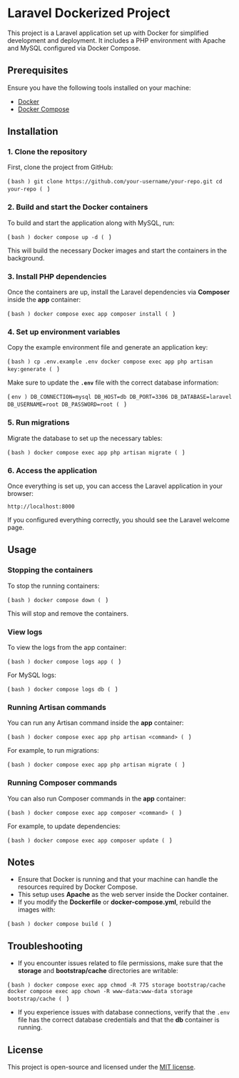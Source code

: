 # Laravel Dockerized Project

This project is a Laravel application set up with Docker for simplified development and deployment. It includes a PHP environment with Apache and MySQL configured via Docker Compose.

## Prerequisites

Ensure you have the following tools installed on your machine:

- [Docker](https://www.docker.com/)
- [Docker Compose](https://docs.docker.com/compose/)

## Installation

### 1. Clone the repository

First, clone the project from GitHub:

( ```bash )
git clone https://github.com/your-username/your-repo.git
cd your-repo
( ``` )

### 2. Build and start the Docker containers

To build and start the application along with MySQL, run:

( ```bash )
docker compose up -d
( ``` )

This will build the necessary Docker images and start the containers in the background.

### 3. Install PHP dependencies

Once the containers are up, install the Laravel dependencies via **Composer** inside the **app** container:

( ```bash )
docker compose exec app composer install
( ``` )

### 4. Set up environment variables

Copy the example environment file and generate an application key:

( ```bash )
cp .env.example .env
docker compose exec app php artisan key:generate
( ``` )

Make sure to update the **`.env`** file with the correct database information:

( ```env )
DB_CONNECTION=mysql
DB_HOST=db
DB_PORT=3306
DB_DATABASE=laravel
DB_USERNAME=root
DB_PASSWORD=root
( ``` )

### 5. Run migrations

Migrate the database to set up the necessary tables:

( ```bash )
docker compose exec app php artisan migrate
( ``` )

### 6. Access the application

Once everything is set up, you can access the Laravel application in your browser:

``` link
http://localhost:8000
```


If you configured everything correctly, you should see the Laravel welcome page.

## Usage

### Stopping the containers

To stop the running containers:

( ```bash )
docker compose down
( ``` )

This will stop and remove the containers.

### View logs

To view the logs from the app container:

( ```bash )
docker compose logs app
( ``` )

For MySQL logs:

( ```bash )
docker compose logs db
( ``` )

### Running Artisan commands

You can run any Artisan command inside the **app** container:

( ```bash )
docker compose exec app php artisan <command>
( ``` )

For example, to run migrations:

( ```bash )
docker compose exec app php artisan migrate
( ``` )

### Running Composer commands

You can also run Composer commands in the **app** container:

( ```bash )
docker compose exec app composer <command>
( ``` )

For example, to update dependencies:

( ```bash )
docker compose exec app composer update
( ``` )

## Notes

- Ensure that Docker is running and that your machine can handle the resources required by Docker Compose.
- This setup uses **Apache** as the web server inside the Docker container.
- If you modify the **Dockerfile** or **docker-compose.yml**, rebuild the images with:

( ```bash )
docker compose build
( ``` )

## Troubleshooting

- If you encounter issues related to file permissions, make sure that the **storage** and **bootstrap/cache** directories are writable:

( ```bash )
docker compose exec app chmod -R 775 storage bootstrap/cache
docker compose exec app chown -R www-data:www-data storage bootstrap/cache
( ``` )

- If you experience issues with database connections, verify that the `.env` file has the correct database credentials and that the **db** container is running.

## License

This project is open-source and licensed under the [MIT license](https://opensource.org/licenses/MIT).